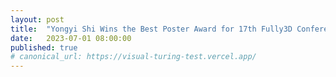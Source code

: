 ```yaml
---
layout: post
title:  "Yongyi Shi Wins the Best Poster Award for 17th Fully3D Conference"
date:   2023-07-01 08:00:00
published: true
# canonical_url: https://visual-turing-test.vercel.app/
---
```


